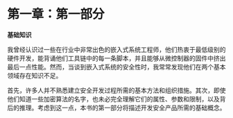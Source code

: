 # 第一章：**第一部分**

**基础知识**

我曾经认识过一些在行业中非常出色的嵌入式系统工程师，他们热衷于最低级别的硬件开发，能背诵他们工具链中的每一条脚本，并且能够从微控制器的固件中挤出最后一点性能。然而，当谈到嵌入式系统的安全性时，我常常发现他们在两个基本领域存在知识不足。

首先，许多人并不熟悉建立安全开发过程所需的基本方法和组织措施。其次，即使他们知道一些加密算法的名字，也未必完全理解它们的属性、参数和限制，以及背后的推理。考虑到这一点，本书的第一部分将描述开发安全产品所需的基础概念。
